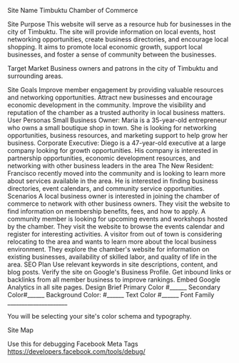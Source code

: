Site Name
Timbuktu Chamber of Commerce

Site Purpose
This website will serve as a resource hub for businesses in the city of Timbuktu. The site will provide information on local events, host networking opportunities, create business directories, and encourage local shopping. It aims to promote local economic growth, support local businesses, and foster a sense of community between the businesses.

Target Market
Business owners and patrons in the city of Timbuktu and surrounding areas.

Site Goals
Improve member engagement by providing valuable resources and networking opportunities.
Attract new businesses and encourage economic development in the community.
Improve the visibility and reputation of the chamber as a trusted authority in local business matters.
User Personas
Small Business Owner: Maria is a 35-year-old entrepreneur who owns a small boutique shop in town. She is looking for networking opportunities, business resources, and marketing support to help grow her business.
Corporate Executive: Diego is a 47-year-old executive at a large company looking for growth opportunities. His company is interested in partnership opportunities, economic development resources, and networking with other business leaders in the area
The New Resident: Francisco recently moved into the community and is looking to learn more about services available in the area. He is interested in finding business directories, event calendars, and community service opportunities.
Scenarios
A local business owner is interested in joining the chamber of commerce to network with other business owners. They visit the website to find information on membership benefits, fees, and how to apply.
A community member is looking for upcoming events and workshops hosted by the chamber. They visit the website to browse the events calendar and register for interesting activities.
A visitor from out of town is considering relocating to the area and wants to learn more about the local business environment. They explore the chamber's website for information on existing businesses, availability of skilled labor, and quality of life in the area.
SEO Plan
Use relevant keywords in site descriptions, content, and blog posts.
Verify the site on Google's Business Profile.
Get inbound links or backlinks from all member business to improve rankings.
Embed Google Analytics in all site pages.
Design Brief
Primary Color #______
Secondary Color#______
Background Color: #______
Text Color #______
Font Family _____________________

You will be selecting your site's color schema and typography.

Site Map


Use this for debugging Facebook Meta Tags
https://developers.facebook.com/tools/debug/
